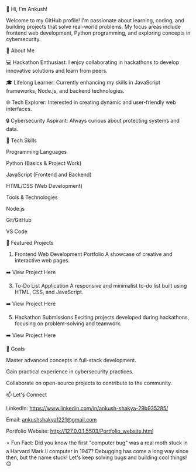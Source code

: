 👋 Hi, I'm Ankush!

Welcome to my GitHub profile! I'm passionate about learning, coding, and building projects that solve real-world problems. My focus areas include frontend web development, Python programming, and exploring concepts in cybersecurity.

🚀 About Me

💻 Hackathon Enthusiast: I enjoy collaborating in hackathons to develop innovative solutions and learn from peers.

🎓 Lifelong Learner: Currently enhancing my skills in JavaScript frameworks, Node.js, and backend technologies.

🌐 Tech Explorer: Interested in creating dynamic and user-friendly web interfaces.

🔒 Cybersecurity Aspirant: Always curious about protecting systems and data.



🔧 Tech Skills


Programming Languages

Python (Basics & Project Work)

JavaScript (Frontend and Backend)

HTML/CSS (Web Development)

Tools & Technologies

Node.js

Git/GitHub

VS Code


📂 Featured Projects

1. Frontend Web Development Portfolio
A showcase of creative and interactive web pages.

➡️ View Project Here

3. To-Do List Application
A responsive and minimalist to-do list built using HTML, CSS, and JavaScript.

➡️ View Project Here

5. Hackathon Submissions
Exciting projects developed during hackathons, focusing on problem-solving and teamwork.

➡️ View Project Here

🎯 Goals

Master advanced concepts in full-stack development.

Gain practical experience in cybersecurity practices.

Collaborate on open-source projects to contribute to the community.


📫 Let's Connect

LinkedIn: https://www.linkedin.com/in/ankush-shakya-29b935285/

Email: ankushshakya1221@gmail.com

Portfolio Website: http://127.0.0.1:5503/Portfolio_website.html

⭐ Fun Fact: Did you know the first "computer bug" was a real moth stuck in a Harvard Mark II computer in 1947? Debugging has come a long way since then, but the name stuck! Let's keep solving bugs and building cool things! 😊



<!---
Ankush-stack616/Ankush-stack616 is a ✨ special ✨ repository because its `README.md` (this file) appears on your GitHub profile.
You can click the Preview link to take a look at your changes.
--->
